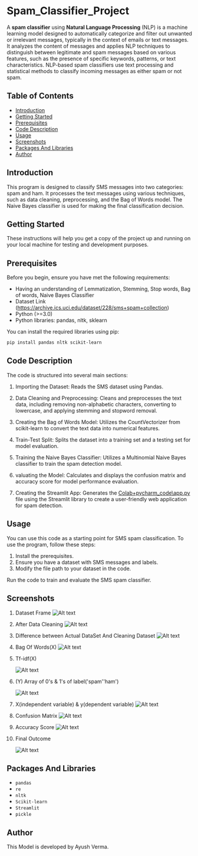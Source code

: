 # Spam_Classifier_Project

A **spam classifier** using **Natural Language Processing** (NLP) is a machine learning model designed to automatically categorize and filter out unwanted or irrelevant messages, typically in the context of emails or text messages. It analyzes the content of messages and applies NLP techniques to distinguish between legitimate and spam messages based on various features, such as the presence of specific keywords, patterns, or text characteristics. NLP-based spam classifiers use text processing and statistical methods to classify incoming messages as either spam or not spam.
 
 ## Table of Contents
- [Introduction](#introduction)
- [Getting Started](#getting-started)
- [Prerequisites](#prerequisites)
- [Code Description](#code-description)
- [Usage](#usage)
- [Screenshots](#screenshots)
- [Packages And Libraries](#P&L)
- [Author](#author)

## Introduction <a name="introduction"></a>

This program is designed to classify SMS messages into two categories: spam and ham. It processes the text messages using various techniques, such as data cleaning, preprocessing, and the Bag of Words model. The Naive Bayes classifier is used for making the final classification decision.


## Getting Started <a name="getting-started"></a>

These instructions will help you get a copy of the project up and running on your local machine for testing and development purposes.


## Prerequisites <a name="prerequisites"></a>

Before you begin, ensure you have met the following requirements:

- Having an understanding of Lemmatization, Stemming, Stop words, Bag of words, Naive Bayes Classifier
- Dataset Link (https://archive.ics.uci.edu/dataset/228/sms+spam+collection)
- Python (>=3.0)
- Python libraries: pandas, nltk, sklearn

You can install the required libraries using pip:

```bash
pip install pandas nltk scikit-learn
```

## Code Description <a name="code-description"></a>
The code is structured into several main sections:

1. Importing the Dataset: Reads the SMS dataset using Pandas.

2. Data Cleaning and Preprocessing: Cleans and preprocesses the text data, including removing non-alphabetic characters, converting to lowercase, and applying stemming and stopword removal.

3. Creating the Bag of Words Model: Utilizes the CountVectorizer from scikit-learn to convert the text data into numerical features.

4. Train-Test Split: Splits the dataset into a training set and a testing set for model evaluation.

5. Training the Naive Bayes Classifier: Utilizes a Multinomial Naive Bayes classifier to train the spam detection model.

6. valuating the Model: Calculates and displays the confusion matrix and accuracy score for model performance evaluation.

7. Creating the Streamlit App: Generates the [Colab+pycharm_code\app.py](app.py) file using the Streamlit library to create a user-friendly web application for spam detection.

## Usage <a name="usage"></a>
You can use this code as a starting point for SMS spam classification. To use the program, follow these steps:

1. Install the prerequisites.
2. Ensure you have a dataset with SMS messages and labels.
3. Modify the file path to your dataset in the code.

Run the code to train and evaluate the SMS spam classifier.

## Screenshots <a name="screenshots"></a>

1. Dataset Frame
![Alt text](<screenshots/Dataset Frame.PNG>)

2. After Data Cleaning
![Alt text](<screenshots/After Data Cleaning.PNG>)

3. Difference between Actual DataSet And Cleaning Dataset
![Alt text](<screenshots/Difference between Actual DataSet And Cleaning Dataset.PNG>)

4. Bag Of Words(X)
![Alt text](<screenshots/Bag Of Words(X).PNG>)

5. Tf-idf(X)

    ![Alt text](screenshots/tfidf.PNG)

6. (Y) Array of 0's & 1's of label('spam''ham')
   
    ![Alt text](screenshots/Y_variable.PNG)

7. X(independent variable) & y(dependent variable)
![Alt text](<screenshots/x and y variablee.PNG>)

8. Confusion Matrix
![Alt text](screenshots/confusion_matrix.png)

9. Accuracy Score
![Alt text](screenshots/Accuracy_Score.png)

10. Final Outcome

    ![Alt text](<screenshots/final result.png>)
    
## Packages And Libraries <a name="P&L"></a>
-   `pandas`
-   `re`
-   `nltk`
-   `Scikit-learn`
-   `Streamlit`
-   `pickle`

## Author <a name="author"></a>

This Model is developed by Ayush Verma.